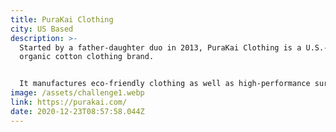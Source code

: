```yaml
---
title: PuraKai Clothing
city: US Based
description: >-
  Started by a father-daughter duo in 2013, PuraKai Clothing is a U.S.-based
  organic cotton clothing brand.


  It manufactures eco-friendly clothing as well as high-performance surf craft, using organic, recycled and bio-based materials.
image: /assets/challenge1.webp
link: ​https://purakai.com/
date: 2020-12-23T08:57:58.044Z
---
```

